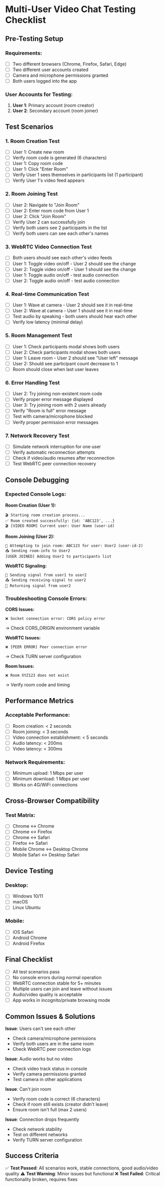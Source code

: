 # Multi-User Video Chat Testing Checklist

## Pre-Testing Setup

### Requirements:
- [ ] Two different browsers (Chrome, Firefox, Safari, Edge)
- [ ] Two different user accounts created
- [ ] Camera and microphone permissions granted
- [ ] Both users logged into the app

### User Accounts for Testing:
1. **User 1**: Primary account (room creator)
2. **User 2**: Secondary account (room joiner)

## Test Scenarios

### 1. Room Creation Test
- [ ] User 1: Create new room
- [ ] Verify room code is generated (6 characters)
- [ ] User 1: Copy room code
- [ ] User 1: Click "Enter Room"
- [ ] Verify User 1 sees themselves in participants list (1 participant)
- [ ] Verify User 1's video feed appears

### 2. Room Joining Test  
- [ ] User 2: Navigate to "Join Room"
- [ ] User 2: Enter room code from User 1
- [ ] User 2: Click "Join Room"
- [ ] Verify User 2 can successfully join
- [ ] Verify both users see 2 participants in the list
- [ ] Verify both users can see each other's names

### 3. WebRTC Video Connection Test
- [ ] Both users should see each other's video feeds
- [ ] User 1: Toggle video on/off - User 2 should see the change
- [ ] User 2: Toggle video on/off - User 1 should see the change
- [ ] User 1: Toggle audio on/off - test audio connection
- [ ] User 2: Toggle audio on/off - test audio connection

### 4. Real-time Communication Test
- [ ] User 1: Wave at camera - User 2 should see it in real-time
- [ ] User 2: Wave at camera - User 1 should see it in real-time
- [ ] Test audio by speaking - both users should hear each other
- [ ] Verify low latency (minimal delay)

### 5. Room Management Test
- [ ] User 1: Check participants modal shows both users
- [ ] User 2: Check participants modal shows both users  
- [ ] User 1: Leave room - User 2 should see "User left" message
- [ ] User 2: Should see participant count decrease to 1
- [ ] Room should close when last user leaves

### 6. Error Handling Test
- [ ] User 2: Try joining non-existent room code
- [ ] Verify proper error message displayed
- [ ] User 3: Try joining room with 2 users already
- [ ] Verify "Room is full" error message
- [ ] Test with camera/microphone blocked
- [ ] Verify proper permission error messages

### 7. Network Recovery Test
- [ ] Simulate network interruption for one user
- [ ] Verify automatic reconnection attempts
- [ ] Check if video/audio resumes after reconnection
- [ ] Test WebRTC peer connection recovery

## Console Debugging

### Expected Console Logs:

**Room Creation (User 1):**
```
🎬 Starting room creation process...
✅ Room created successfully: {id: 'ABC123', ...}
🎬 [VIDEO ROOM] Current user: User Name (user-id)
```

**Room Joining (User 2):**
```
💪 Attempting to join room: ABC123 for user: User2 (user-id-2)  
📤 Sending room-info to User2
[USER JOINED] Adding User2 to participants list
```

**WebRTC Signaling:**
```
📡 Sending signal from user1 to user2
📤 Sending receiving-signal to user2
🔄 Returning signal from user2
```

### Troubleshooting Console Errors:

**CORS Issues:**
```
❌ Socket connection error: CORS policy error
```
→ Check CORS_ORIGIN environment variable

**WebRTC Issues:**
```  
❌ [PEER ERROR] Peer connection error
```
→ Check TURN server configuration

**Room Issues:**
```
❌ Room XYZ123 does not exist  
```
→ Verify room code and timing

## Performance Metrics

### Acceptable Performance:
- [ ] Room creation: < 2 seconds
- [ ] Room joining: < 3 seconds  
- [ ] Video connection establishment: < 5 seconds
- [ ] Audio latency: < 200ms
- [ ] Video latency: < 300ms

### Network Requirements:
- [ ] Minimum upload: 1 Mbps per user
- [ ] Minimum download: 1 Mbps per user
- [ ] Works on 4G/WiFi connections

## Cross-Browser Compatibility

### Test Matrix:
- [ ] Chrome ↔ Chrome
- [ ] Chrome ↔ Firefox  
- [ ] Chrome ↔ Safari
- [ ] Firefox ↔ Safari
- [ ] Mobile Chrome ↔ Desktop Chrome
- [ ] Mobile Safari ↔ Desktop Safari

## Device Testing

### Desktop:
- [ ] Windows 10/11
- [ ] macOS
- [ ] Linux Ubuntu

### Mobile:
- [ ] iOS Safari
- [ ] Android Chrome
- [ ] Android Firefox

## Final Checklist

- [ ] All test scenarios pass
- [ ] No console errors during normal operation
- [ ] WebRTC connection stable for 5+ minutes
- [ ] Multiple users can join and leave without issues
- [ ] Audio/video quality is acceptable
- [ ] App works in incognito/private browsing mode

## Common Issues & Solutions

**Issue**: Users can't see each other
- Check camera/microphone permissions
- Verify both users are in the same room
- Check WebRTC peer connection logs

**Issue**: Audio works but no video  
- Check video track status in console
- Verify camera permissions granted
- Test camera in other applications

**Issue**: Can't join room
- Verify room code is correct (6 characters)
- Check if room still exists (creator didn't leave)
- Ensure room isn't full (max 2 users)

**Issue**: Connection drops frequently
- Check network stability
- Test on different networks
- Verify TURN server configuration

## Success Criteria

✅ **Test Passed**: All scenarios work, stable connections, good audio/video quality
⚠️ **Test Warning**: Minor issues but functional
❌ **Test Failed**: Critical functionality broken, requires fixes